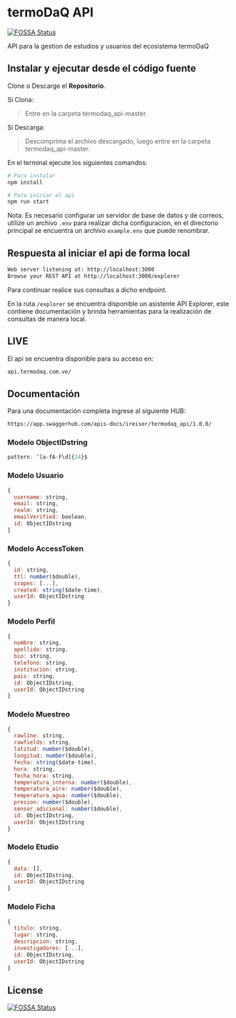 # termoDaQ API
[![FOSSA Status](https://app.fossa.io/api/projects/git%2Bgithub.com%2Fmc-ireiser%2Ftermodaq_api.svg?type=shield)](https://app.fossa.io/projects/git%2Bgithub.com%2Fmc-ireiser%2Ftermodaq_api?ref=badge_shield)


API para la gestion de estudios y usuarios del ecosistema termoDaQ

## Instalar y ejecutar desde el código fuente

Clone o Descarge el **Repositorio**.

Si Clona:
> Entre en la carpeta termodaq_api-master.

Si Descarga:
> Descomprima el archivo descargado, luego entre en la carpeta termodaq_api-master.

En el terminal ejecute los siguientes comandos:

```bash
# Para instalar
npm install

# Para iniciar el api
npm run start
```

Nota: Es necesario configurar un servidor de base de datos y de correos, utilize un archivo `.env` para realizar dicha configuracion, en el directorio principal se encuentra un archivo `example.env` que puede renombrar.

## Respuesta al iniciar el api de forma local

```bash
Web server listening at: http://localhost:3000
Browse your REST API at http://localhost:3000/explorer
```

Para continuar realice sus consultas a dicho endpoint.

En la ruta `/explorer` se encuentra disponible un asistente API Explorer, este contiene documentación y brinda herramientas para la realización de consultas de manera local.

## LIVE

El api se encuentra disponible para su acceso en:

```txt
api.termodaq.com.ve/
```

## Documentación

Para una documentación completa ingrese al siguiente HUB:

```txt
https://app.swaggerhub.com/apis-docs/ireiser/termodaq_api/1.0.0/
```

### Modelo ObjectIDstring

```javascript
pattern: ^[a-fA-F\d]{24}$
```

### Modelo Usuario

```javascript
{
  username: string,
  email: string,
  realm: string,
  emailVerified: boolean,
  id: ObjectIDstring
}
```

### Modelo AccessToken

```javascript
{
  id: string,
  ttl: number($double),
  scopes: [...],
  created: string($date-time),
  userId: ObjectIDstring
}
```

### Modelo Perfil

```javascript
{
  nombre: string,
  apellido: string,
  bio: string,
  telefono: string,
  institucion: string,
  pais: string,
  id: ObjectIDstring,
  userId: ObjectIDstring
}
```

### Modelo Muestreo

```javascript
{
  rawline: string,
  rawfields: string,
  latitud: number($double),
  longitud: number($double),
  fecha: string($date-time),
  hora: string,
  fecha_hora: string,
  temperatura_interna: number($double),
  temperatura_aire: number($double),
  temperatura_agua: number($double),
  presion: number($double),
  sensor_adicional: number($double),
  id: ObjectIDstring,
  userId: ObjectIDstring
}
```

### Modelo Etudio

```javascript
{
  data: [],
  id: ObjectIDstring,
  userId: ObjectIDstring
}
```

### Modelo Ficha

```javascript
{
  titulo: string,
  lugar: string,
  descripcion: string,
  investigadores: [...],
  id: ObjectIDstring,
  userId: ObjectIDstring
}
```


## License
[![FOSSA Status](https://app.fossa.io/api/projects/git%2Bgithub.com%2Fmc-ireiser%2Ftermodaq_api.svg?type=large)](https://app.fossa.io/projects/git%2Bgithub.com%2Fmc-ireiser%2Ftermodaq_api?ref=badge_large)